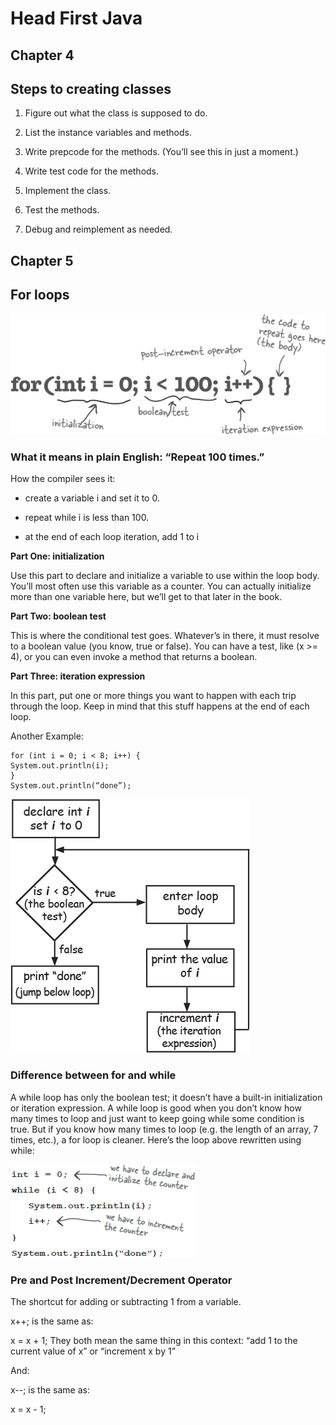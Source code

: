 # Head First Java
## Chapter 4
## Steps to creating classes

1. Figure out what the class is supposed to do.

2. List the instance variables and methods.

3. Write prepcode for the methods. (You’ll see this in just a moment.)

4. Write test code for the methods.

5. Implement the class.

6. Test the methods.

7. Debug and reimplement as needed.
## Chapter 5
## For loops

![img.png](src/img.png)

### What it means in plain English: “Repeat 100 times.”

How the compiler sees it:

* create a variable i and set it to 0.

* repeat while i is less than 100.

* at the end of each loop iteration, add 1 to i

**Part One: initialization**

Use this part to declare and initialize a variable to use within the loop body. You’ll most often use this variable as a counter. You can actually initialize more than one variable here, but we’ll get to that later in the book.

**Part Two: boolean test**

This is where the conditional test goes. Whatever’s in there, it must resolve to a boolean value (you know, true or false). You can have a test, like (x >= 4), or you can even invoke a method that returns a boolean.

**Part Three: iteration expression**

In this part, put one or more things you want to happen with each trip through the loop. Keep in mind that this stuff happens at the end of each loop.

Another Example:

```
for (int i = 0; i < 8; i++) {
System.out.println(i);
}
System.out.println(“done”);
```
![img_1.png](images/img_1.png)

### Difference between for and while
A while loop has only the boolean test; it doesn’t have a built-in initialization or iteration expression. A while loop is good when you don’t know how many times to loop and just want to keep going while some condition is true. But if you know how many times to loop (e.g. the length of an array, 7 times, etc.), a for loop is cleaner. 
Here’s the loop above rewritten using while:


![while_loop.png](images/while_loop.png)

### Pre and Post Increment/Decrement Operator

The shortcut for adding or subtracting 1 from a variable.

x++;
is the same as:

x = x + 1;
They both mean the same thing in this context: “add 1 to the current value of x” or “increment x by 1”

And:

x--;
is the same as:

x = x - 1;